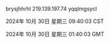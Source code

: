 brysjhhrhl 219.139.197.74 yqqlmgsycl

2024年 10月 30日 星期三 09:40:03 CST

2024年 10月 30日 星期三 01:40:03 GMT
